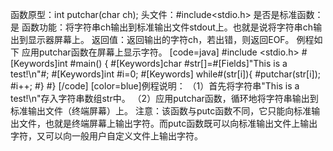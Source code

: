 函数原型：int putchar(char ch);
头文件：#include<stdio.h>
是否是标准函数：是
函数功能：将字符串ch输出到标准输出文件stdout上。也就是说将字符串ch输出到显示器屏幕上。
返回值：返回输出的字符ch，若出错，则返回EOF。
例程如下 应用putchar函数在屏幕上显示字符。
[code=java]
#include <stdio.h>
#[Keywords]int #main()
{
    #[Keywords]char #str[]=#[Fields]"This is a test!\n"#;
    #[Keywords]int #i=0;
   #[Keywords] while#(str[i]){
        #putchar(str[i]);
        #i++;
    #}
#}
[/code]
[color=blue]例程说明：
（1）首先将字符串"This is a test!\n"存入字符串数组str中。
（2）应用putchar函数，循环地将字符串输出到标准输出文件（终端屏幕）上。
注意：该函数与putc函数不同，它只能向标准输出文件，也就是终端屏幕上输出字符。而putc函数既可以向标准输出文件上输出字符，又可以向一般用户自定义文件上输出字符。